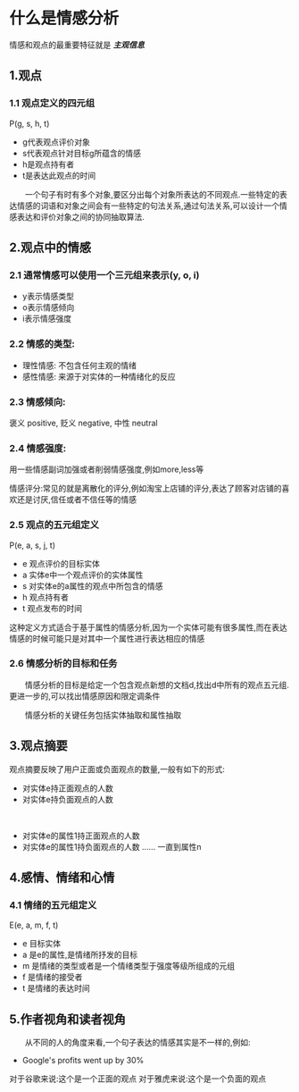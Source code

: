 # 什么是情感分析

情感和观点的最重要特征就是 ***主观信息***

## 1.观点

### 1.1 观点定义的四元组

P(g, s, h, t)
 
 - g代表观点评价对象
 - s代表观点针对目标g所蕴含的情感
 - h是观点持有者
 - t是表达此观点的时间

 &emsp;&emsp;一个句子有时有多个对象,要区分出每个对象所表达的不同观点.一些特定的表达情感的词语和对象之间会有一些特定的句法关系,通过句法关系,可以设计一个情感表达和评价对象之间的协同抽取算法.

 ## 2.观点中的情感

### 2.1 通常情感可以使用一个三元组来表示(y, o, i)
 
 - y表示情感类型
 - o表示情感倾向
 - i表示情感强度

### 2.2 情感的类型:

- 理性情感: 不包含任何主观的情绪
- 感性情感: 来源于对实体的一种情绪化的反应

### 2.3 情感倾向:

褒义 positive, 贬义 negative, 中性 neutral

### 2.4 情感强度:

用一些情感副词加强或者削弱情感强度,例如more,less等

情感评分:常见的就是离散化的评分,例如淘宝上店铺的评分,表达了顾客对店铺的喜欢还是讨厌,信任或者不信任等的情感

### 2.5 观点的五元组定义
P(e, a, s, j, t)

- e 观点评价的目标实体
- a 实体e中一个观点评价的实体属性
- s 对实体e的a属性的观点中所包含的情感
- h 观点持有者
- t 观点发布的时间

这种定义方式适合于基于属性的情感分析,因为一个实体可能有很多属性,而在表达情感的时候可能只是对其中一个属性进行表达相应的情感

### 2.6 情感分析的目标和任务

&emsp;&emsp;情感分析的目标是给定一个包含观点新想的文档d,找出d中所有的观点五元组.更进一步的,可以找出情感原因和限定调条件

&emsp;&emsp;情感分析的关键任务包括实体抽取和属性抽取

## 3.观点摘要

观点摘要反映了用户正面或负面观点的数量,一般有如下的形式:
- 对实体e持正面观点的人数
- 对实体e持负面观点的人数

<br>

- 对实体e的属性1持正面观点的人数
- 对实体e的属性1持负面观点的人数
......
一直到属性n

## 4.感情、情绪和心情

### 4.1 情绪的五元组定义

E(e, a, m, f, t)

- e 目标实体
- a 是e的属性,是情绪所抒发的目标
- m 是情绪的类型或者是一个情绪类型于强度等级所组成的元组
- f 是情绪的接受者
- t 是情绪的表达时间

## 5.作者视角和读者视角

&emsp;&emsp;从不同的人的角度来看,一个句子表达的情感其实是不一样的,例如:

- Google's profits went up by 30%

对于谷歌来说:这个是一个正面的观点
对于雅虎来说:这个是一个负面的观点

